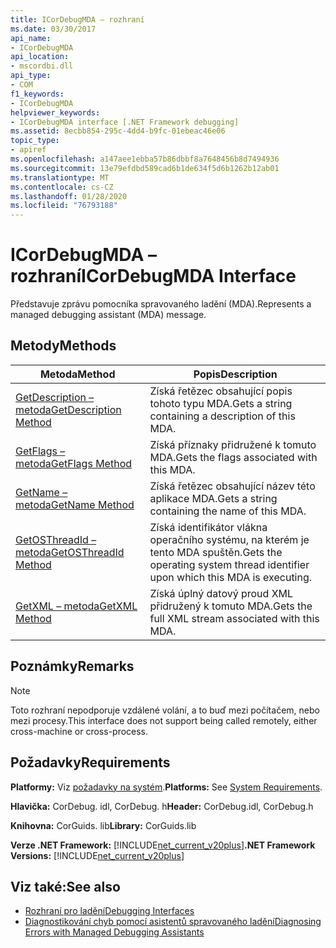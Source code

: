 ```yaml
---
title: ICorDebugMDA – rozhraní
ms.date: 03/30/2017
api_name:
- ICorDebugMDA
api_location:
- mscordbi.dll
api_type:
- COM
f1_keywords:
- ICorDebugMDA
helpviewer_keywords:
- ICorDebugMDA interface [.NET Framework debugging]
ms.assetid: 8ecbb854-295c-4dd4-b9fc-01ebeac46e06
topic_type:
- apiref
ms.openlocfilehash: a147aee1ebba57b86dbbf8a7648456b8d7494936
ms.sourcegitcommit: 13e79efdbd589cad6b1de634f5d6b1262b12ab01
ms.translationtype: MT
ms.contentlocale: cs-CZ
ms.lasthandoff: 01/28/2020
ms.locfileid: "76793188"
---
```

# <a name="icordebugmda-interface"></a><span data-ttu-id="51df7-102">ICorDebugMDA – rozhraní</span><span class="sxs-lookup"><span data-stu-id="51df7-102">ICorDebugMDA Interface</span></span>
<span data-ttu-id="51df7-103">Představuje zprávu pomocníka spravovaného ladění (MDA).</span><span class="sxs-lookup"><span data-stu-id="51df7-103">Represents a managed debugging assistant (MDA) message.</span></span>  
  
## <a name="methods"></a><span data-ttu-id="51df7-104">Metody</span><span class="sxs-lookup"><span data-stu-id="51df7-104">Methods</span></span>  
  
|<span data-ttu-id="51df7-105">Metoda</span><span class="sxs-lookup"><span data-stu-id="51df7-105">Method</span></span>|<span data-ttu-id="51df7-106">Popis</span><span class="sxs-lookup"><span data-stu-id="51df7-106">Description</span></span>|  
|------------|-----------------|  
|[<span data-ttu-id="51df7-107">GetDescription – metoda</span><span class="sxs-lookup"><span data-stu-id="51df7-107">GetDescription Method</span></span>](icordebugmda-getdescription-method.md)|<span data-ttu-id="51df7-108">Získá řetězec obsahující popis tohoto typu MDA.</span><span class="sxs-lookup"><span data-stu-id="51df7-108">Gets a string containing a description of this MDA.</span></span>|  
|[<span data-ttu-id="51df7-109">GetFlags – metoda</span><span class="sxs-lookup"><span data-stu-id="51df7-109">GetFlags Method</span></span>](icordebugmda-getflags-method.md)|<span data-ttu-id="51df7-110">Získá příznaky přidružené k tomuto MDA.</span><span class="sxs-lookup"><span data-stu-id="51df7-110">Gets the flags associated with this MDA.</span></span>|  
|[<span data-ttu-id="51df7-111">GetName – metoda</span><span class="sxs-lookup"><span data-stu-id="51df7-111">GetName Method</span></span>](icordebugmda-getname-method.md)|<span data-ttu-id="51df7-112">Získá řetězec obsahující název této aplikace MDA.</span><span class="sxs-lookup"><span data-stu-id="51df7-112">Gets a string containing the name of this MDA.</span></span>|  
|[<span data-ttu-id="51df7-113">GetOSThreadId – metoda</span><span class="sxs-lookup"><span data-stu-id="51df7-113">GetOSThreadId Method</span></span>](icordebugmda-getosthreadid-method.md)|<span data-ttu-id="51df7-114">Získá identifikátor vlákna operačního systému, na kterém je tento MDA spuštěn.</span><span class="sxs-lookup"><span data-stu-id="51df7-114">Gets the operating system thread identifier upon which this MDA is executing.</span></span>|  
|[<span data-ttu-id="51df7-115">GetXML – metoda</span><span class="sxs-lookup"><span data-stu-id="51df7-115">GetXML Method</span></span>](icordebugmda-getxml-method.md)|<span data-ttu-id="51df7-116">Získá úplný datový proud XML přidružený k tomuto MDA.</span><span class="sxs-lookup"><span data-stu-id="51df7-116">Gets the full XML stream associated with this MDA.</span></span>|  
  
## <a name="remarks"></a><span data-ttu-id="51df7-117">Poznámky</span><span class="sxs-lookup"><span data-stu-id="51df7-117">Remarks</span></span>  
  
> [!NOTE]
> <span data-ttu-id="51df7-118">Toto rozhraní nepodporuje vzdálené volání, a to buď mezi počítačem, nebo mezi procesy.</span><span class="sxs-lookup"><span data-stu-id="51df7-118">This interface does not support being called remotely, either cross-machine or cross-process.</span></span>  
  
## <a name="requirements"></a><span data-ttu-id="51df7-119">Požadavky</span><span class="sxs-lookup"><span data-stu-id="51df7-119">Requirements</span></span>  
 <span data-ttu-id="51df7-120">**Platformy:** Viz [požadavky na systém](../../../../docs/framework/get-started/system-requirements.md).</span><span class="sxs-lookup"><span data-stu-id="51df7-120">**Platforms:** See [System Requirements](../../../../docs/framework/get-started/system-requirements.md).</span></span>  
  
 <span data-ttu-id="51df7-121">**Hlavička:** CorDebug. idl, CorDebug. h</span><span class="sxs-lookup"><span data-stu-id="51df7-121">**Header:** CorDebug.idl, CorDebug.h</span></span>  
  
 <span data-ttu-id="51df7-122">**Knihovna:** CorGuids. lib</span><span class="sxs-lookup"><span data-stu-id="51df7-122">**Library:** CorGuids.lib</span></span>  
  
 <span data-ttu-id="51df7-123">**Verze .NET Framework:** [!INCLUDE[net_current_v20plus](../../../../includes/net-current-v20plus-md.md)]</span><span class="sxs-lookup"><span data-stu-id="51df7-123">**.NET Framework Versions:** [!INCLUDE[net_current_v20plus](../../../../includes/net-current-v20plus-md.md)]</span></span>  
  
## <a name="see-also"></a><span data-ttu-id="51df7-124">Viz také:</span><span class="sxs-lookup"><span data-stu-id="51df7-124">See also</span></span>

- [<span data-ttu-id="51df7-125">Rozhraní pro ladění</span><span class="sxs-lookup"><span data-stu-id="51df7-125">Debugging Interfaces</span></span>](debugging-interfaces.md)
- [<span data-ttu-id="51df7-126">Diagnostikování chyb pomocí asistentů spravovaného ladění</span><span class="sxs-lookup"><span data-stu-id="51df7-126">Diagnosing Errors with Managed Debugging Assistants</span></span>](../../../../docs/framework/debug-trace-profile/diagnosing-errors-with-managed-debugging-assistants.md)
